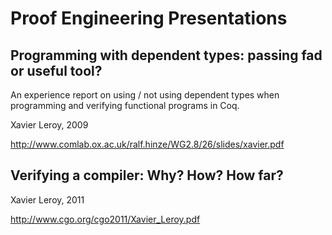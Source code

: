 Proof Engineering Presentations
===============================

Programming with dependent types: passing fad or useful tool?
-------------------------------------------------------------

An experience report on using / not using dependent types when programming and verifying functional programs in Coq.

Xavier Leroy, 2009

http://www.comlab.ox.ac.uk/ralf.hinze/WG2.8/26/slides/xavier.pdf

Verifying a compiler: Why? How? How far?
----------------------------------------

Xavier Leroy, 2011

http://www.cgo.org/cgo2011/Xavier_Leroy.pdf
